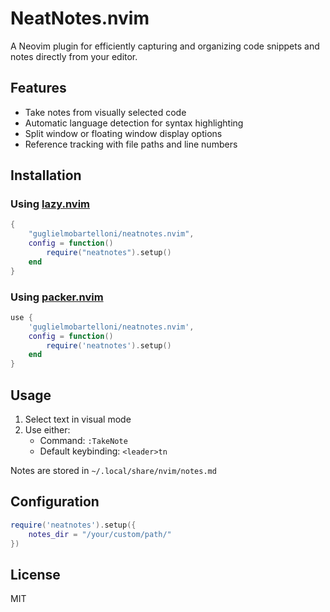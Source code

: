 # NeatNotes.nvim

A Neovim plugin for efficiently capturing and organizing code snippets and notes directly from your editor.

## Features

- Take notes from visually selected code
- Automatic language detection for syntax highlighting
- Split window or floating window display options
- Reference tracking with file paths and line numbers

## Installation

### Using [lazy.nvim](https://github.com/folke/lazy.nvim)

```lua
{
    "guglielmobartelloni/neatnotes.nvim",
    config = function()
        require("neatnotes").setup()
    end
}
```

### Using [packer.nvim](https://github.com/wbthomason/packer.nvim)

```lua
use {
    'guglielmobartelloni/neatnotes.nvim',
    config = function()
        require('neatnotes').setup()
    end
}
```

## Usage

1. Select text in visual mode
2. Use either:
   - Command: `:TakeNote`
   - Default keybinding: `<leader>tn`

Notes are stored in `~/.local/share/nvim/notes.md`

## Configuration

```lua
require('neatnotes').setup({
    notes_dir = "/your/custom/path/"
})
```

## License

MIT
